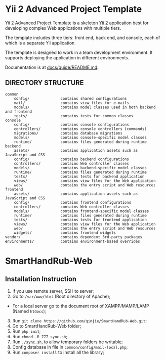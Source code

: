 Yii 2 Advanced Project Template
===============================

Yii 2 Advanced Project Template is a skeleton [Yii 2](http://www.yiiframework.com/) application best for
developing complex Web applications with multiple tiers.

The template includes three tiers: front end, back end, and console, each of which
is a separate Yii application.

The template is designed to work in a team development environment. It supports
deploying the application in different environments.

Documentation is at [docs/guide/README.md](docs/guide/README.md).

DIRECTORY STRUCTURE
-------------------

```
common
    config/              contains shared configurations
    mail/                contains view files for e-mails
    models/              contains model classes used in both backend and frontend
    tests/               contains tests for common classes    
console
    config/              contains console configurations
    controllers/         contains console controllers (commands)
    migrations/          contains database migrations
    models/              contains console-specific model classes
    runtime/             contains files generated during runtime
backend
    assets/              contains application assets such as JavaScript and CSS
    config/              contains backend configurations
    controllers/         contains Web controller classes
    models/              contains backend-specific model classes
    runtime/             contains files generated during runtime
    tests/               contains tests for backend application    
    views/               contains view files for the Web application
    web/                 contains the entry script and Web resources
frontend
    assets/              contains application assets such as JavaScript and CSS
    config/              contains frontend configurations
    controllers/         contains Web controller classes
    models/              contains frontend-specific model classes
    runtime/             contains files generated during runtime
    tests/               contains tests for frontend application
    views/               contains view files for the Web application
    web/                 contains the entry script and Web resources
    widgets/             contains frontend widgets
vendor/                  contains dependent 3rd-party packages
environments/            contains environment-based overrides
```
SmartHandRub-Web
==============================
Installation Instruction
-----------------------------

1. If you use remote server, SSH to server;
2. Go to ```/var/www/html``` (Root directory of Apache);
  * For a local server go to the document root of XAMPP/MAMP/LAMP (Named ```htdocs```);
3. Run 
```git clone https://github.com/qinjie/SmartHandRub-Web.git```;
4. Go to SmartHandRub-Web folder;
5. Run ```php init```;
6. Run ```chmod -R 777 sync.sh```;
7. Run ```./sync.sh```, to allow temporary folders be writable;
8. Config database in file in ```common/config/mail-local.php```;
9. Run ```composer install``` to install all the library;
